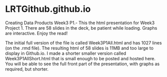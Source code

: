 # LRTGithub.github.io
Creating Data Products Week3 P1.-
This the html presentation for Week3 Project 1. There are 58 slides in the deck, be patient while loading. Graphs are interactive. Enjoy the read!

The initial full version of the file is called Week3P1All.html and has 1027 lines (on the .rmd file). The resulting html of 58 slides is 11MB  and too large to display in Github.io. I made a shorter smaller version called Week3P1AllShort.html that is small enough to be posted and hosted here. You will be able to see the full front part of the presentation, with graphs as required, but shorter.
